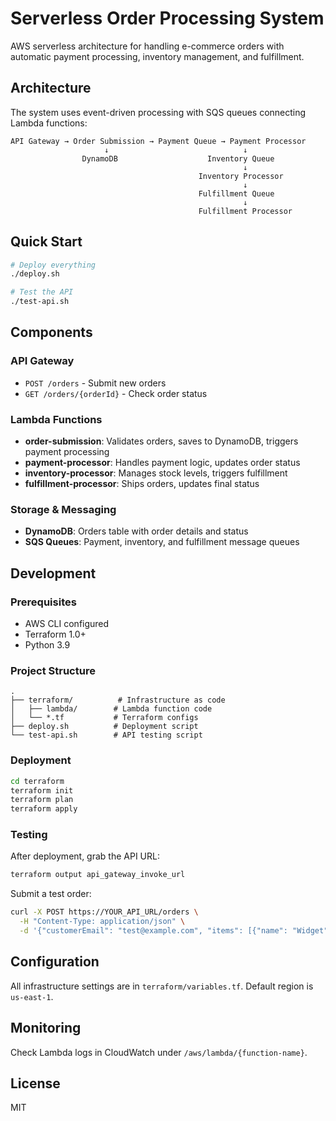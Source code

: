 # Serverless Order Processing System

AWS serverless architecture for handling e-commerce orders with automatic payment processing, inventory management, and fulfillment.

## Architecture

The system uses event-driven processing with SQS queues connecting Lambda functions:

```
API Gateway → Order Submission → Payment Queue → Payment Processor
                     ↓                              ↓
                DynamoDB                    Inventory Queue
                                                    ↓
                                          Inventory Processor
                                                    ↓
                                          Fulfillment Queue
                                                    ↓
                                          Fulfillment Processor
```

## Quick Start

```bash
# Deploy everything
./deploy.sh

# Test the API
./test-api.sh
```

## Components

### API Gateway
- `POST /orders` - Submit new orders
- `GET /orders/{orderId}` - Check order status

### Lambda Functions
- **order-submission**: Validates orders, saves to DynamoDB, triggers payment processing
- **payment-processor**: Handles payment logic, updates order status
- **inventory-processor**: Manages stock levels, triggers fulfillment
- **fulfillment-processor**: Ships orders, updates final status

### Storage & Messaging
- **DynamoDB**: Orders table with order details and status
- **SQS Queues**: Payment, inventory, and fulfillment message queues

## Development

### Prerequisites
- AWS CLI configured
- Terraform 1.0+
- Python 3.9

### Project Structure
```
.
├── terraform/          # Infrastructure as code
│   ├── lambda/        # Lambda function code
│   └── *.tf           # Terraform configs
├── deploy.sh          # Deployment script
└── test-api.sh        # API testing script
```

### Deployment

```bash
cd terraform
terraform init
terraform plan
terraform apply
```

### Testing

After deployment, grab the API URL:
```bash
terraform output api_gateway_invoke_url
```

Submit a test order:
```bash
curl -X POST https://YOUR_API_URL/orders \
  -H "Content-Type: application/json" \
  -d '{"customerEmail": "test@example.com", "items": [{"name": "Widget", "price": 29.99, "quantity": 2}]}'
```

## Configuration

All infrastructure settings are in `terraform/variables.tf`. Default region is `us-east-1`.

## Monitoring

Check Lambda logs in CloudWatch under `/aws/lambda/{function-name}`.

## License

MIT